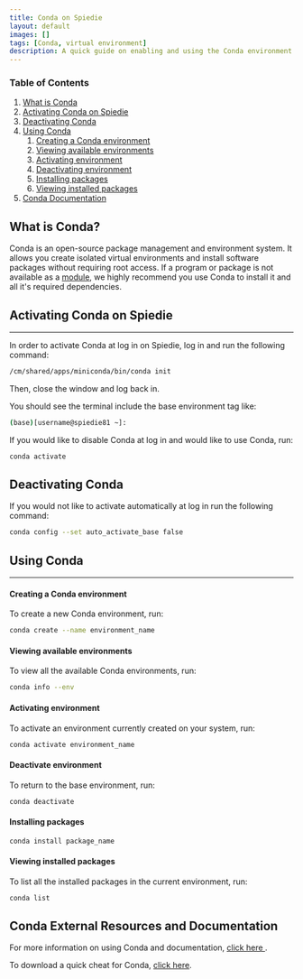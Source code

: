 ```yaml
---
title: Conda on Spiedie
layout: default
images: []
tags: [Conda, virtual environment]
description: A quick guide on enabling and using the Conda environment manager on Spiedie. 
---
```


### Table of Contents 
1. [What is Conda](#conda_intro)
2. [Activating Conda on Spiedie](#conda_activate)
3. [Deactivating Conda](#conda_deactivate)
4. [Using Conda](#conda_use)
    1. [Creating a Conda environment](#conda_venv)
    2. [Viewing available environments](#conda_list)
    3. [Activating environment](#conda_env_activate)
    4. [Deactivating environment](#conda_env_deactivate)
    3. [Installing packages](#conda_install)
    4. [Viewing installed packages](#conda_env_list)
5. [Conda Documentation](#conda_doc)

## <a name="conda_intro"></a> What is Conda?

Conda is an open-source package management and environment system. It allows you create isolated virtual environments and install software packages without requiring root access. If a program or package is not available as a [module](spiedie_modules.html), we highly recommend you use Conda to install it and all it's required dependencies. 

## <a name="conda_activate"></a> Activating Conda on Spiedie

---

In order to activate Conda at log in on Spiedie, log in and run the following command: 

``` bash
/cm/shared/apps/miniconda/bin/conda init
```

Then, close the window and log back in. 

You should see the terminal include the base environment tag like: 

```bash
(base)[username@spiedie81 ~]:
```

If you would like to disable Conda at log in and would like to use Conda, run: 

```bash 
conda activate 
```
## <a name="conda_deactivate"></a> Deactivating Conda

If you would not like to activate automatically at log in run the following command: 

``` bash 
conda config --set auto_activate_base false
```

## <a name="conda_use"></a> Using Conda

---

#### <a name="conda_venv"></a> Creating a Conda environment

To create a new Conda environment, run: 

```bash
conda create --name environment_name
```

#### <a name="conda_list"></a> Viewing available environments 

To view all the available Conda environments, run: 

``` bash
conda info --env
```

#### <a name="conda_env_activate"></a> Activating environment 

To activate an environment currently created on your system, run: 

``` bash 
conda activate environment_name
```
#### <a name="conda_env_deactivate"></a> Deactivate environment

To return to the base environment, run:
``` bash
conda deactivate
```

#### <a name="conda_install"></a> Installing packages

``` bash
conda install package_name
```
#### <a name="conda_env_list"></a> Viewing installed packages

To list all the installed packages in the current environment, run: 

```bash
conda list
```


## <a name="conda_doc"></a> Conda External Resources and Documentation

For more information on using Conda and documentation, <a href="https://docs.conda.io/projects/conda/en/latest/user-guide/overview.html" target="_blank"> click here </a>.

To download a quick cheat for Conda, <a href="https://docs.conda.io/projects/conda/en/latest/user-guide/cheatsheet.html" target="_blank">click here</a>.